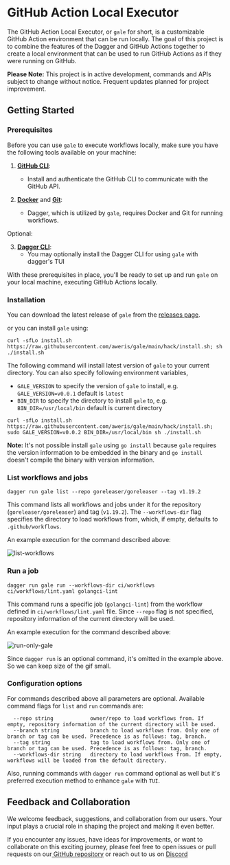 # GitHub Action Local Executor

The GitHub Action Local Executor, or `gale` for short, is a customizable GitHub Action environment that can be run locally.
The goal of this project is to combine the features of the Dagger and GitHub Actions together to create a local
environment that can be used to run GitHub Actions as if they were running on GitHub.

**Please Note:** This project is in active development, commands and APIs subject to change without notice. Frequent updates planned for project improvement.

## Getting Started

### Prerequisites

Before you can use `gale` to execute workflows locally, make sure you have the following tools available on your machine:

1. **[GitHub CLI](https://docs.github.com/en/github-cli/github-cli/quickstart)**:
    - Install and authenticate the GitHub CLI to communicate with the GitHub API.

2. **[Docker](https://www.docker.com/)** and **[Git](https://git-scm.com/book/en/v2/Getting-Started-Installing-Git)**:
    - Dagger, which is utilized by `gale`, requires Docker and Git for running workflows.

Optional:

3. **[Dagger CLI](https://docs.dagger.io/cli/465058/install)**:
    - You may optionally install the Dagger CLI for using `gale` with dagger's TUI

With these prerequisites in place, you'll be ready to set up and run `gale` on your local machine, executing GitHub Actions locally.


### Installation

You can download the latest release of `gale` from the [releases page](https://github.com/aweris/gale/releases). 

or you can install `gale` using:

```bash!
curl -sfLo install.sh https://raw.githubusercontent.com/aweris/gale/main/hack/install.sh; sh ./install.sh
```

The following command will install latest version of `gale` to your current directory. You can also specify following environment variables,

- `GALE_VERSION` to specify the version of `gale` to install, e.g. `GALE_VERSION=v0.0.1` default is `latest`
- `BIN_DIR` to specify the directory to install `gale` to, e.g. `BIN_DIR=/usr/local/bin` default is current directory

```bash!
curl -sfLo install.sh https://raw.githubusercontent.com/aweris/gale/main/hack/install.sh; sudo GALE_VERSION=v0.0.2 BIN_DIR=/usr/local/bin sh ./install.sh
```

**Note:** It's not possible install `gale` using `go install` because `gale` requires the version information to be 
embedded in the binary and `go install` doesn't compile the binary with version information.

### List workflows and jobs

```bash!
dagger run gale list --repo goreleaser/goreleaser --tag v1.19.2
```

This command lists all workflows and jobs under it for the repository (`goreleaser/goreleaser`) and tag (`v1.19.2`). The `--workflows-dir` flag specifies the directory to load workflows from, which, if empty, defaults to `.github/workflows`.

An example execution for the command described above:

![list-workflows](https://github.com/aweris/gale/assets/9319656/ebbf343e-dcac-4942-8570-32f4eced6173)

### Run a job

```bash!
dagger run gale run --workflows-dir ci/workflows ci/workflows/lint.yaml golangci-lint
```

This command runs a specific job (`golangci-lint`) from the workflow defined in `ci/workflows/lint.yaml` file. Since `--repo` 
flag is not specified, repository information of the current directory will be used. 

An example execution for the command described above:

![run-only-gale](https://github.com/aweris/gale/assets/9319656/aa39b487-982a-44e5-b373-17c5aa251d9f)

Since `dagger run` is an optional command, it's omitted in the example above. So we can keep size of the gif small.

### Configuration options

For commands described above all parameters are optional. Available command flags for `list` and `run` commands are:
```
  --repo string            owner/repo to load workflows from. If empty, repository information of the current directory will be used.
  --branch string          branch to load workflows from. Only one of branch or tag can be used. Precedence is as follows: tag, branch.
  --tag string             tag to load workflows from. Only one of branch or tag can be used. Precedence is as follows: tag, branch.
  --workflows-dir string   directory to load workflows from. If empty, workflows will be loaded from the default directory.
```

Also, running commands with `dagger run` command optional as well but it's preferred execution method to enhance `gale` with `TUI`.

## Feedback and Collaboration

We welcome feedback, suggestions, and collaboration from our users. Your input plays a crucial role in shaping the project and making it even better.

If you encounter any issues, have ideas for improvements, or want to collaborate on this exciting journey, please  feel free to open issues or pull requests on our[ GitHub repository](https://github.com/aweris/gale) or reach out to us on [Discord](https://discord.com/channels/707636530424053791/1117139064274034809)